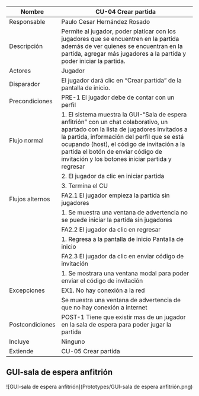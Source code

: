 ﻿| Nombre          | CU-04 Crear partida                                                                                                                                                                                                                                                                                                       |
|-----------------|---------------------------------------------------------------------------------------------------------------------------------------------------------------------------------------------------------------------------------------------------------------------------------------------------------------------------|
| Responsable     | Paulo Cesar Hernández Rosado                                                                                                                                                                                                                                                                                              |
| Descripción     | Permite al jugador, poder platicar con los jugadores que se encuentren en la partida además de ver quienes se encuentran en la partida, agregar más jugadores a la partida y poder iniciar la partida.                                                                                                                    |
| Actores         | Jugador                                                                                                                                                                                                                                                                                                                   |
| Disparador      | El jugador dará clic en “Crear partida” de la pantalla de inicio.                                                                                                                                                                                                                                                         |
| Precondiciones  | PRE-1 El jugador debe de contar con un perfil                                                                                                                                                                                                                                                                             |
| Flujo normal    | 1. El sistema muestra la GUI-“Sala de espera anfitrión” con un chat colaborativo, un apartado con la lista de jugadores invitados a la partida, información del perfil que se está ocupando (host), el código de invitación a la partida el botón de enviar código de invitación y los botones iniciar partida y regresar |
|                 | 2. El jugador da clic en iniciar partida                                                                                                                                                                                                                                                                                  |
|                 | 3. Termina el CU                                                                                                                                                                                                                                                                                                          |
| Flujos alternos | FA2.1 El jugador empieza la partida sin jugadores                                                                                                                                                                                                                                                                         |
|                 | 1. Se muestra una ventana de advertencia no se puede iniciar la partida sin jugadores                                                                                                                                                                                                                                     |
|                 | FA2.2 El jugador da clic en regresar                                                                                                                                                                                                                                                                                      |
|                 | 1. Regresa a la pantalla de inicio Pantalla de inicio                                                                                                                                                                                                                                                                     |
|                 | FA2.3 El jugador da clic en enviar código de invitación                                                                                                                                                                                                                                                                   |
|                 | 1. Se mostrara una ventana modal para poder enviar el código de invitación                                                                                                                                                                                                                                                |
| Excepciones     | EX1. No hay conexión a la red                                                                                                                                                                                                                                                                                             |
|                 | Se muestra una ventana de advertencia de que no hay conexión a internet                                                                                                                                                                                                                                                   |
| Postcondiciones | POST-1 Tiene que existir mas de un jugador en la sala de espera para poder jugar la partida                                                                                                                                                                                                                               |
| Incluye         | Ninguno                                                                                                                                                                                                                                                                                                                   |
| Extiende        | CU-05 Crear partida   
## GUI-sala de espera anfitrión

![GUI-sala de espera anfitrión](Prototypes/GUI-sala de espera anfitrión.png)